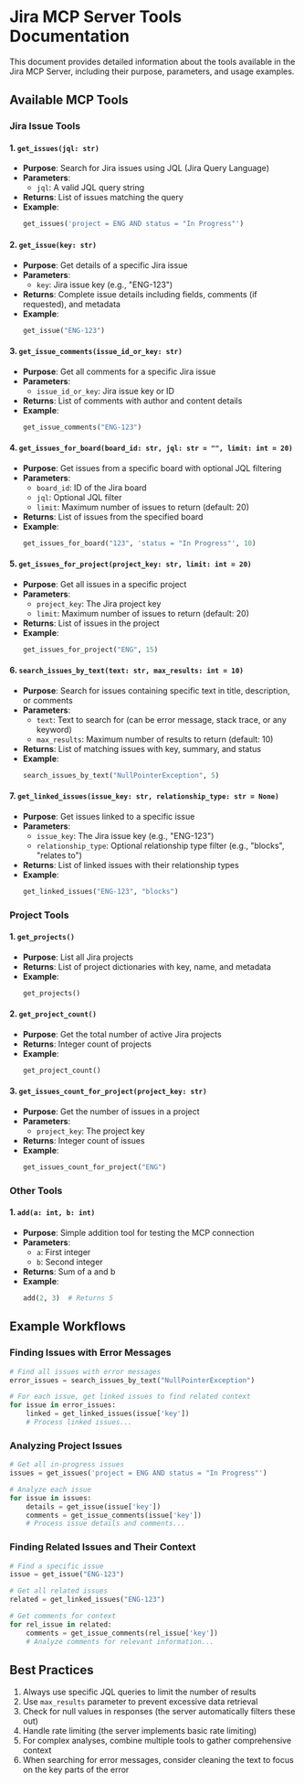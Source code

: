 # Jira MCP Server Tools Documentation

This document provides detailed information about the tools available in the Jira MCP Server, including their purpose, parameters, and usage examples.

## Available MCP Tools

### Jira Issue Tools

#### 1. `get_issues(jql: str)`
- **Purpose**: Search for Jira issues using JQL (Jira Query Language)
- **Parameters**:
  - `jql`: A valid JQL query string
- **Returns**: List of issues matching the query
- **Example**:
  ```python
  get_issues('project = ENG AND status = "In Progress"')
  ```

#### 2. `get_issue(key: str)`
- **Purpose**: Get details of a specific Jira issue
- **Parameters**:
  - `key`: Jira issue key (e.g., "ENG-123")
- **Returns**: Complete issue details including fields, comments (if requested), and metadata
- **Example**:
  ```python
  get_issue("ENG-123")
  ```

#### 3. `get_issue_comments(issue_id_or_key: str)`
- **Purpose**: Get all comments for a specific Jira issue
- **Parameters**:
  - `issue_id_or_key`: Jira issue key or ID
- **Returns**: List of comments with author and content details
- **Example**:
  ```python
  get_issue_comments("ENG-123")
  ```

#### 4. `get_issues_for_board(board_id: str, jql: str = "", limit: int = 20)`
- **Purpose**: Get issues from a specific board with optional JQL filtering
- **Parameters**:
  - `board_id`: ID of the Jira board
  - `jql`: Optional JQL filter
  - `limit`: Maximum number of issues to return (default: 20)
- **Returns**: List of issues from the specified board
- **Example**:
  ```python
  get_issues_for_board("123", 'status = "In Progress"', 10)
  ```

#### 5. `get_issues_for_project(project_key: str, limit: int = 20)`
- **Purpose**: Get all issues in a specific project
- **Parameters**:
  - `project_key`: The Jira project key
  - `limit`: Maximum number of issues to return (default: 20)
- **Returns**: List of issues in the project
- **Example**:
  ```python
  get_issues_for_project("ENG", 15)
  ```

#### 6. `search_issues_by_text(text: str, max_results: int = 10)`
- **Purpose**: Search for issues containing specific text in title, description, or comments
- **Parameters**:
  - `text`: Text to search for (can be error message, stack trace, or any keyword)
  - `max_results`: Maximum number of results to return (default: 10)
- **Returns**: List of matching issues with key, summary, and status
- **Example**:
  ```python
  search_issues_by_text("NullPointerException", 5)
  ```

#### 7. `get_linked_issues(issue_key: str, relationship_type: str = None)`
- **Purpose**: Get issues linked to a specific issue
- **Parameters**:
  - `issue_key`: The Jira issue key (e.g., "ENG-123")
  - `relationship_type`: Optional relationship type filter (e.g., "blocks", "relates to")
- **Returns**: List of linked issues with their relationship types
- **Example**:
  ```python
  get_linked_issues("ENG-123", "blocks")
  ```

### Project Tools

#### 1. `get_projects()`
- **Purpose**: List all Jira projects
- **Returns**: List of project dictionaries with key, name, and metadata
- **Example**:
  ```python
  get_projects()
  ```

#### 2. `get_project_count()`
- **Purpose**: Get the total number of active Jira projects
- **Returns**: Integer count of projects
- **Example**:
  ```python
  get_project_count()
  ```

#### 3. `get_issues_count_for_project(project_key: str)`
- **Purpose**: Get the number of issues in a project
- **Parameters**:
  - `project_key`: The project key
- **Returns**: Integer count of issues
- **Example**:
  ```python
  get_issues_count_for_project("ENG")
  ```

### Other Tools

#### 1. `add(a: int, b: int)`
- **Purpose**: Simple addition tool for testing the MCP connection
- **Parameters**:
  - `a`: First integer
  - `b`: Second integer
- **Returns**: Sum of a and b
- **Example**:
  ```python
  add(2, 3)  # Returns 5
  ```

## Example Workflows

### Finding Issues with Error Messages
```python
# Find all issues with error messages
error_issues = search_issues_by_text("NullPointerException")

# For each issue, get linked issues to find related context
for issue in error_issues:
    linked = get_linked_issues(issue['key'])
    # Process linked issues...
```

### Analyzing Project Issues
```python
# Get all in-progress issues
issues = get_issues('project = ENG AND status = "In Progress"')

# Analyze each issue
for issue in issues:
    details = get_issue(issue['key'])
    comments = get_issue_comments(issue['key'])
    # Process issue details and comments...
```

### Finding Related Issues and Their Context
```python
# Find a specific issue
issue = get_issue("ENG-123")

# Get all related issues
related = get_linked_issues("ENG-123")

# Get comments for context
for rel_issue in related:
    comments = get_issue_comments(rel_issue['key'])
    # Analyze comments for relevant information...
```

## Best Practices
1. Always use specific JQL queries to limit the number of results
2. Use `max_results` parameter to prevent excessive data retrieval
3. Check for null values in responses (the server automatically filters these out)
4. Handle rate limiting (the server implements basic rate limiting)
5. For complex analyses, combine multiple tools to gather comprehensive context
6. When searching for error messages, consider cleaning the text to focus on the key parts of the error

